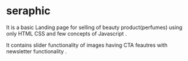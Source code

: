 # seraphic

It is a basic Landing page for selling of beauty product(perfumes) using only HTML CSS and few concepts of Javascript .
 
It contains slider functionality of images having CTA feautres with newsletter functionality .
